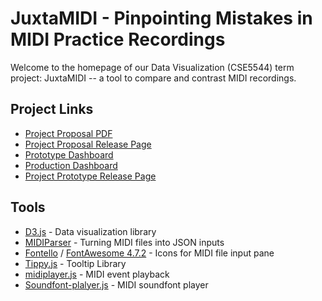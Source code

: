 # JuxtaMIDI - Pinpointing Mistakes in MIDI Practice Recordings

Welcome to the homepage of our Data Visualization (CSE5544) term project: JuxtaMIDI -- a tool to compare and contrast MIDI recordings. 

## Project Links

- [Project Proposal PDF][2]
- [Project Proposal Release Page][1]
- [Prototype Dashboard][3]
- [Production Dashboard][4]
- [Project Prototype Release Page][5] 

## Tools

- [D3.js](https://d3js.org/) - Data visualization library
- [MIDIParser](https://github.com/colxi/midi-parser-js) - Turning MIDI files into JSON inputs
- [Fontello](http://fontello.com/) / [FontAwesome 4.7.2](https://fontawesome.com/v4.7.0/) - Icons for MIDI file input pane
- [Tippy.js](https://atomiks.github.io/tippyjs/) - Tooltip Library
- [midiplayer.js](https://github.com/grimmdude/MidiPlayerJS) - MIDI event playback
- [Soundfont-plalyer.js](https://github.com/danigb/soundfont-player) - MIDI soundfont player

[1]: https://github.com/jrg94/data-viz-term-project/releases/tag/v1.0.0
[2]: proposal/proposal.pdf
[3]: prototype/dashboard.html
[4]: midiviz/dashboard.html
[5]: https://github.com/jrg94/data-viz-term-project/releases/tag/v1.1.0
